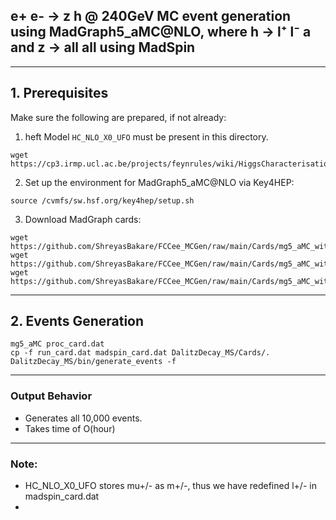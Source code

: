 ## e+ e- → z h @ 240GeV MC event generation using MadGraph5_aMC@NLO, where h → l⁺ l⁻ a and z → all all using MadSpin

---

## 1. Prerequisites

Make sure the following are prepared, if not already:

1. heft Model `HC_NLO_X0_UFO` must be present in this directory.

```
wget https://cp3.irmp.ucl.ac.be/projects/feynrules/wiki/HiggsCharacterisation#no1
```

2. Set up the environment for MadGraph5_aMC@NLO via Key4HEP:

```
source /cvmfs/sw.hsf.org/key4hep/setup.sh
```

3. Download MadGraph cards:
```
wget https://github.com/ShreyasBakare/FCCee_MCGen/raw/main/Cards/mg5_aMC_with_MadSpin/proc_card.dat
wget https://github.com/ShreyasBakare/FCCee_MCGen/raw/main/Cards/mg5_aMC_with_MadSpin/run_card.dat
wget https://github.com/ShreyasBakare/FCCee_MCGen/raw/main/Cards/mg5_aMC_with_MadSpin/madspin_card.dat
``` 

---

## 2. Events Generation

```
mg5_aMC proc_card.dat
cp -f run_card.dat madspin_card.dat DalitzDecay_MS/Cards/.
DalitzDecay_MS/bin/generate_events -f
```

---

### Output Behavior

- Generates all 10,000 events.
- Takes time of O(hour)

---

### Note:
-   HC_NLO_X0_UFO stores mu+/- as m+/-, thus we have redefined l+/- in madspin_card.dat
-   